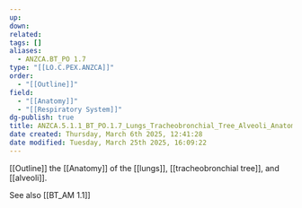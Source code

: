 ```yaml
---
up: 
down: 
related: 
tags: []
aliases:
  - ANZCA.BT_PO 1.7
type: "[[LO.C.PEX.ANZCA]]"
order:
  - "[[Outline]]"
field:
  - "[[Anatomy]]"
  - "[[Respiratory System]]"
dg-publish: true
title: ANZCA.5.1.1_BT_PO.1.7_Lungs_Tracheobronchial_Tree_Alveoli_Anatomy
date created: Thursday, March 6th 2025, 12:41:28
date modified: Tuesday, March 25th 2025, 16:09:22
---
```


[[Outline]] the [[Anatomy]] of the [[lungs]], [[tracheobronchial tree]], and [[alveoli]].

See also [[BT_AM 1.1]]
